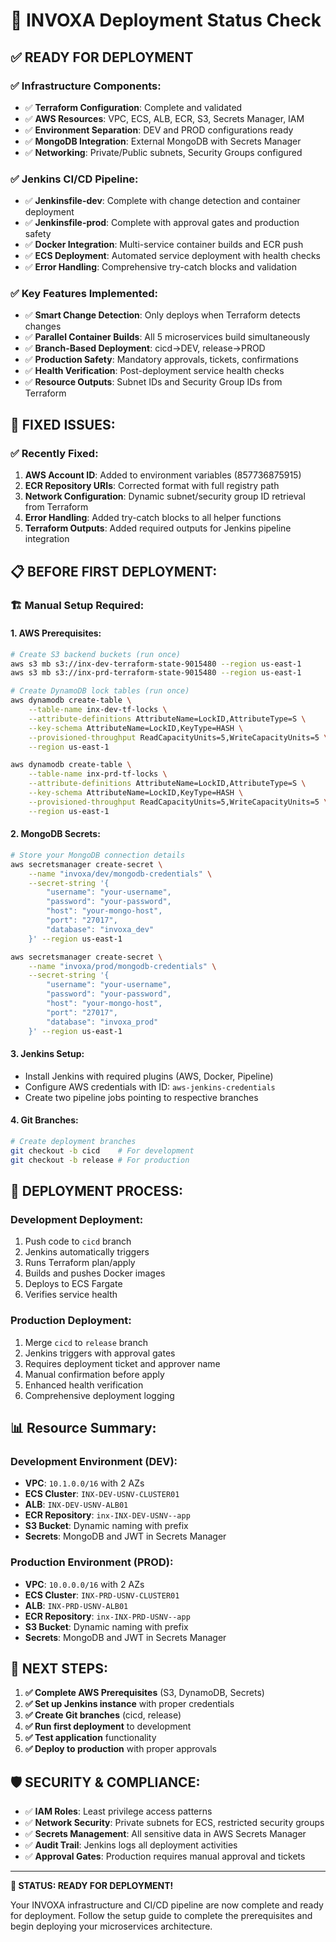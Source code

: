 # 🚀 INVOXA Deployment Status Check

## ✅ **READY FOR DEPLOYMENT**

### **✅ Infrastructure Components:**
- ✅ **Terraform Configuration**: Complete and validated
- ✅ **AWS Resources**: VPC, ECS, ALB, ECR, S3, Secrets Manager, IAM
- ✅ **Environment Separation**: DEV and PROD configurations ready
- ✅ **MongoDB Integration**: External MongoDB with Secrets Manager
- ✅ **Networking**: Private/Public subnets, Security Groups configured

### **✅ Jenkins CI/CD Pipeline:**
- ✅ **Jenkinsfile-dev**: Complete with change detection and container deployment
- ✅ **Jenkinsfile-prod**: Complete with approval gates and production safety
- ✅ **Docker Integration**: Multi-service container builds and ECR push
- ✅ **ECS Deployment**: Automated service deployment with health checks
- ✅ **Error Handling**: Comprehensive try-catch blocks and validation

### **✅ Key Features Implemented:**
- ✅ **Smart Change Detection**: Only deploys when Terraform detects changes
- ✅ **Parallel Container Builds**: All 5 microservices build simultaneously  
- ✅ **Branch-Based Deployment**: cicd→DEV, release→PROD
- ✅ **Production Safety**: Mandatory approvals, tickets, confirmations
- ✅ **Health Verification**: Post-deployment service health checks
- ✅ **Resource Outputs**: Subnet IDs and Security Group IDs from Terraform

## 🔧 **FIXED ISSUES:**

### **✅ Recently Fixed:**
1. **AWS Account ID**: Added to environment variables (857736875915)
2. **ECR Repository URIs**: Corrected format with full registry path
3. **Network Configuration**: Dynamic subnet/security group ID retrieval from Terraform
4. **Error Handling**: Added try-catch blocks to all helper functions
5. **Terraform Outputs**: Added required outputs for Jenkins pipeline integration

## 📋 **BEFORE FIRST DEPLOYMENT:**

### **🏗️ Manual Setup Required:**

#### **1. AWS Prerequisites:**
```bash
# Create S3 backend buckets (run once)
aws s3 mb s3://inx-dev-terraform-state-9015480 --region us-east-1
aws s3 mb s3://inx-prd-terraform-state-9015480 --region us-east-1

# Create DynamoDB lock tables (run once)
aws dynamodb create-table \
    --table-name inx-dev-tf-locks \
    --attribute-definitions AttributeName=LockID,AttributeType=S \
    --key-schema AttributeName=LockID,KeyType=HASH \
    --provisioned-throughput ReadCapacityUnits=5,WriteCapacityUnits=5 \
    --region us-east-1

aws dynamodb create-table \
    --table-name inx-prd-tf-locks \
    --attribute-definitions AttributeName=LockID,AttributeType=S \
    --key-schema AttributeName=LockID,KeyType=HASH \
    --provisioned-throughput ReadCapacityUnits=5,WriteCapacityUnits=5 \
    --region us-east-1
```

#### **2. MongoDB Secrets:**
```bash
# Store your MongoDB connection details
aws secretsmanager create-secret \
    --name "invoxa/dev/mongodb-credentials" \
    --secret-string '{
        "username": "your-username",
        "password": "your-password",
        "host": "your-mongo-host",
        "port": "27017",
        "database": "invoxa_dev"
    }' --region us-east-1

aws secretsmanager create-secret \
    --name "invoxa/prod/mongodb-credentials" \
    --secret-string '{
        "username": "your-username", 
        "password": "your-password",
        "host": "your-mongo-host",
        "port": "27017",
        "database": "invoxa_prod"
    }' --region us-east-1
```

#### **3. Jenkins Setup:**
- Install Jenkins with required plugins (AWS, Docker, Pipeline)
- Configure AWS credentials with ID: `aws-jenkins-credentials`
- Create two pipeline jobs pointing to respective branches

#### **4. Git Branches:**
```bash
# Create deployment branches
git checkout -b cicd    # For development
git checkout -b release # For production
```

## 🚀 **DEPLOYMENT PROCESS:**

### **Development Deployment:**
1. Push code to `cicd` branch
2. Jenkins automatically triggers
3. Runs Terraform plan/apply
4. Builds and pushes Docker images
5. Deploys to ECS Fargate
6. Verifies service health

### **Production Deployment:**  
1. Merge `cicd` to `release` branch
2. Jenkins triggers with approval gates
3. Requires deployment ticket and approver name
4. Manual confirmation before apply
5. Enhanced health verification
6. Comprehensive deployment logging

## 📊 **Resource Summary:**

### **Development Environment (DEV):**
- **VPC**: `10.1.0.0/16` with 2 AZs
- **ECS Cluster**: `INX-DEV-USNV-CLUSTER01`
- **ALB**: `INX-DEV-USNV-ALB01`
- **ECR Repository**: `inx-INX-DEV-USNV--app`
- **S3 Bucket**: Dynamic naming with prefix
- **Secrets**: MongoDB and JWT in Secrets Manager

### **Production Environment (PROD):**
- **VPC**: `10.0.0.0/16` with 2 AZs  
- **ECS Cluster**: `INX-PRD-USNV-CLUSTER01`
- **ALB**: `INX-PRD-USNV-ALB01`
- **ECR Repository**: `inx-INX-PRD-USNV--app`
- **S3 Bucket**: Dynamic naming with prefix
- **Secrets**: MongoDB and JWT in Secrets Manager

## 🎯 **NEXT STEPS:**

1. **✅ Complete AWS Prerequisites** (S3, DynamoDB, Secrets)
2. **✅ Set up Jenkins instance** with proper credentials
3. **✅ Create Git branches** (cicd, release)
4. **✅ Run first deployment** to development
5. **✅ Test application** functionality
6. **✅ Deploy to production** with proper approvals

## 🛡️ **SECURITY & COMPLIANCE:**

- ✅ **IAM Roles**: Least privilege access patterns
- ✅ **Network Security**: Private subnets for ECS, restricted security groups
- ✅ **Secrets Management**: All sensitive data in AWS Secrets Manager
- ✅ **Audit Trail**: Jenkins logs all deployment activities
- ✅ **Approval Gates**: Production requires manual approval and tickets

---

**🎉 STATUS: READY FOR DEPLOYMENT!**

Your INVOXA infrastructure and CI/CD pipeline are now complete and ready for deployment. Follow the setup guide to complete the prerequisites and begin deploying your microservices architecture.

